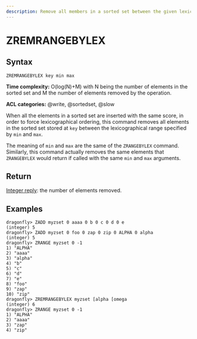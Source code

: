 ```yaml
---
description: Remove all members in a sorted set between the given lexicographical range
---
```


# ZREMRANGEBYLEX

## Syntax

    ZREMRANGEBYLEX key min max

**Time complexity:** O(log(N)+M) with N being the number of elements in the sorted set and M the number of elements removed by the operation.

**ACL categories:** @write, @sortedset, @slow

When all the elements in a sorted set are inserted with the same score, in order to force lexicographical ordering, this command removes all elements in the sorted set stored at `key` between the lexicographical range specified by `min` and `max`.

The meaning of `min` and `max` are the same of the `ZRANGEBYLEX` command. Similarly, this command actually removes the same elements that `ZRANGEBYLEX` would return if called with the same `min` and `max` arguments.

## Return

[Integer reply](https://redis.io/docs/reference/protocol-spec#resp-integers): the number of elements removed.

## Examples

```shell
dragonfly> ZADD myzset 0 aaaa 0 b 0 c 0 d 0 e
(integer) 5
dragonfly> ZADD myzset 0 foo 0 zap 0 zip 0 ALPHA 0 alpha
(integer) 5
dragonfly> ZRANGE myzset 0 -1
1) "ALPHA"
2) "aaaa"
3) "alpha"
4) "b"
5) "c"
6) "d"
7) "e"
8) "foo"
9) "zap"
10) "zip"
dragonfly> ZREMRANGEBYLEX myzset [alpha [omega
(integer) 6
dragonfly> ZRANGE myzset 0 -1
1) "ALPHA"
2) "aaaa"
3) "zap"
4) "zip"
```
